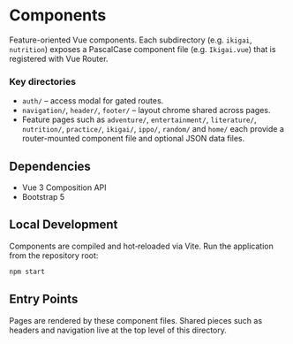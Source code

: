 # Components

Feature-oriented Vue components. Each subdirectory (e.g. `ikigai`, `nutrition`) exposes a PascalCase component file (e.g. `Ikigai.vue`) that is registered with Vue Router.

### Key directories

- `auth/` – access modal for gated routes.
- `navigation/`, `header/`, `footer/` – layout chrome shared across pages.
- Feature pages such as `adventure/`, `entertainment/`, `literature/`, `nutrition/`, `practice/`, `ikigai/`, `ippo/`, `random/` and `home/` each provide a router-mounted component file and optional JSON data files.

## Dependencies

- Vue 3 Composition API
- Bootstrap 5

## Local Development

Components are compiled and hot‑reloaded via Vite. Run the application from the repository root:

```sh
npm start
```

## Entry Points

Pages are rendered by these component files. Shared pieces such as headers and navigation live at the top level of this directory.
